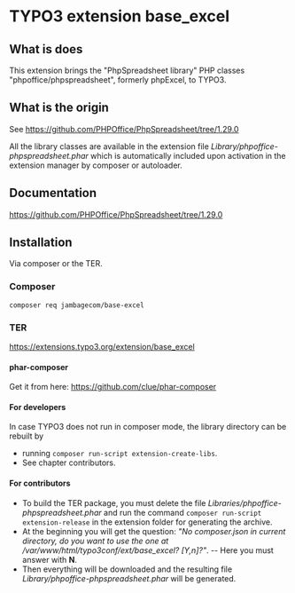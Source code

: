 # TYPO3 extension base_excel

## What is does

This extension brings the "PhpSpreadsheet library" PHP classes "phpoffice/phpspreadsheet", formerly phpExcel, to TYPO3.

## What is the origin

See https://github.com/PHPOffice/PhpSpreadsheet/tree/1.29.0

All the library classes are available in the extension file
*Library/phpoffice-phpspreadsheet.phar* which is automatically included
upon activation in the extension manager by composer or autoloader.

## Documentation

https://github.com/PHPOffice/PhpSpreadsheet/tree/1.29.0

## Installation
Via composer or the TER.

### Composer
`composer req jambagecom/base-excel`

### TER
https://extensions.typo3.org/extension/base_excel

#### phar-composer
Get it from here:
https://github.com/clue/phar-composer

#### For developers
In case TYPO3 does not run in composer mode, the library directory can be rebuilt by 
- running `composer run-script extension-create-libs`. 
- See chapter contributors.

#### For contributors
- To build the TER package, you must delete the file *Libraries/phpoffice-phpspreadsheet.phar*
  and run the command `composer run-script extension-release` in the extension folder for generating the archive.
- At the beginning you will get the question: 
    *"No composer.json in current directory, do you want to use the one at /var/www/html/typo3conf/ext/base_excel? [Y,n]?"*. 
-- Here you must answer with **N**. 
- Then everything will be downloaded and the resulting file 
*Library/phpoffice-phpspreadsheet.phar* will be generated.
